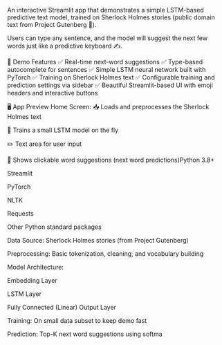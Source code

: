 An interactive Streamlit app that demonstrates a simple LSTM-based predictive text model, trained on Sherlock Holmes stories (public domain text from Project Gutenberg 📖).

Users can type any sentence, and the model will suggest the next few words just like a predictive keyboard ✍️.

🚀 Demo Features
✅ Real-time next-word suggestions
✅ Type-based autocomplete for sentences
✅ Simple LSTM neural network built with PyTorch
✅ Training on Sherlock Holmes text
✅ Configurable training and prediction settings via sidebar
✅ Beautiful Streamlit-based UI with emoji headers and interactive buttons

🖥️ App Preview
Home Screen:
📥 Loads and preprocesses the Sherlock Holmes text

🚀 Trains a small LSTM model on the fly

✏️ Text area for user input

💬 Shows clickable word suggestions (next word predictions)Python 3.8+

Streamlit

PyTorch

NLTK

Requests

Other Python standard packages

Data Source: Sherlock Holmes stories (from Project Gutenberg)

Preprocessing: Basic tokenization, cleaning, and vocabulary building

Model Architecture:

Embedding Layer

LSTM Layer

Fully Connected (Linear) Output Layer

Training: On small data subset to keep demo fast

Prediction: Top-K next word suggestions using softma

